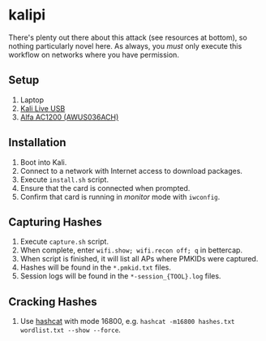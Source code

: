 # kalipi


There's plenty out there about this attack (see resources at bottom), so nothing particularly novel here. As always, you _must_ only execute this workflow on networks where you have permission.

## Setup

1. Laptop
2. [Kali Live USB](https://docs.kali.org/downloading/kali-linux-live-usb-install)
3. [Alfa AC1200 (AWUS036ACH)](https://www.amazon.com/Alfa-Long-Range-Dual-Band-Wireless-External/dp/B00VEEBOPG)

## Installation

1. Boot into Kali.
2. Connect to a network with Internet access to download packages.
3. Execute `install.sh` script.
4. Ensure that the card is connected when prompted.
5. Confirm that card is running in _monitor_ mode with `iwconfig`.

## Capturing Hashes

1. Execute `capture.sh` script.
2. When complete, enter `wifi.show; wifi.recon off; q` in bettercap.
3. When script is finished, it will list all APs where PMKIDs were captured.
4. Hashes will be found in the `*.pmkid.txt` files.
5. Session logs will be found in the `*-session_{TOOL}.log` files.

## Cracking Hashes

1. Use [hashcat](https://hashcat.net/hashcat/) with mode 16800, e.g. `hashcat -m16800 hashes.txt wordlist.txt --show --force`.
